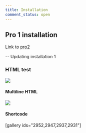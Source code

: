 ```yaml
---
title: Installation
comment_status: open
---
```


## Pro 1 installation

Link to [pro2](../pro2/installation.md)

-- Updating installation 1

### HTML test

<a href="/wordpress/wp-content/uploads/pic2-1.jpg" data-lightbox="pro" data-title="This is a test"><img src="/wordpress/wp-content/uploads/pic2-1.jpg" class="wp-post-image" /></a>

#### Multiline HTML

<div>
    <a href="/wordpress/wp-content/uploads/pic2-1.jpg" data-lightbox="pro" data-title="This is a test">
        <img src="/wordpress/wp-content/uploads/pic2-1.jpg" class="wp-post-image" />
    </a>
</div>

#### Shortcode

[gallery ids="2952,2947,2937,2931"]

